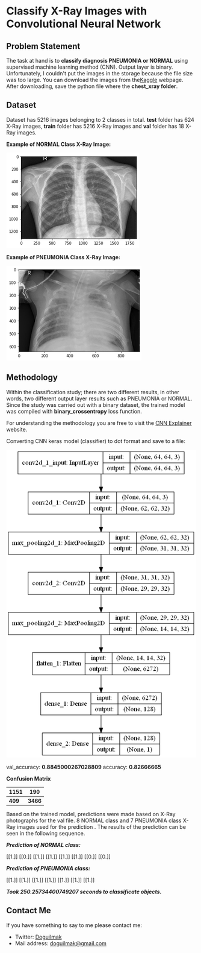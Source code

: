 
# Classify X-Ray Images with Convolutional Neural Network

## Problem Statement

The task at hand is to **classify diagnosis PNEUMONIA or NORMAL** using supervised machine learning method (CNN). Output layer is binary. Unfortunately, I couldn't put the images in the storage because the file size was too large. You can download the images from the[Kaggle](https://www.kaggle.com/paultimothymooney/chest-xray-pneumonia) webpage. After downloading, save the python file where the **chest_xray folder**.

## Dataset

Dataset has 5216 images belonging to 2 classes in total. **test** folder has 624 X-Ray images, **train** folder has 5216 X-Ray images and **val** folder has 18 X-Ray images.

**Example of NORMAL Class X-Ray Image:**

![normal_ex](Plot/normal.png)

**Example of PNEUMONIA Class X-Ray Image:**

![pneumonia_ex](Plot/pneumonia.png)

## Methodology

Within the classification study; there are two different results, in other words, two different output layer results such as PNEUMONIA or NORMAL. Since the study was carried out with a binary dataset, the trained model was compiled with **binary_crossentropy** loss function.

For understanding the methodology you are free to visit the [CNN Explainer](https://poloclub.github.io/cnn-explainer/) website. 

Converting CNN keras model (classifier) to dot format and save to a file:

![cnn_plot_model](Plot/binary_input_and_output_model.png)

val_accuracy:  **0.8845000267028809**
accuracy:  **0.82666665**

**Confusion Matrix**

| 1151 | 190 |
|--|--|
| **409** | **3466** |

Based on the trained model, predictions were made based on X-Ray photographs for the val file. 8  NORMAL class and 7 PNEUMONIA class X-Ray images used for the prediction . The results of the prediction can be seen in the following sequence.

  ***Prediction of NORMAL class:***
  
[[1.]]
[[0.]]
[[1.]]
[[1.]]
[[1.]]
[[1.]]
[[0.]]
[[0.]]

***Prediction of PNEUMONIA class:***

[[1.]]
[[1.]]
[[1.]]
[[1.]]
[[1.]]
[[1.]]
[[1.]]

***Took 250.25734400749207 seconds to classificate objects.***


## Contact Me

If you have something to say to me please contact me: 

 - Twitter: [Doguilmak](https://twitter.com/Doguilmak)  
 - Mail address: doguilmak@gmail.com
